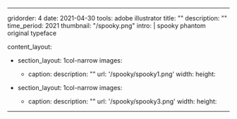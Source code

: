 ---

gridorder: 4
date: 2021-04-30
tools: adobe illustrator
title: ""
description: ""
time_period: 2021
thumbnail: "/spooky.png"
intro: |
 spooky phantom <br>
 original typeface

content_layout:
  - section_layout: 1col-narrow
    images:
      - caption:
        description: ""
        url: '/spooky/spooky1.png'
        width:
        height:
        
  - section_layout: 1col-narrow
    images:
      - caption:
        description: ""
        url: '/spooky/spooky3.png'
        width:
        height:

---